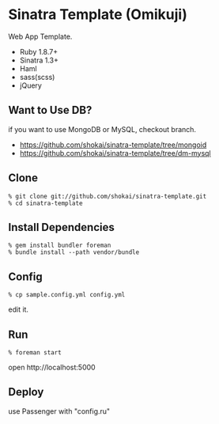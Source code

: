 Sinatra Template (Omikuji)
==========================
Web App Template.

* Ruby 1.8.7+
* Sinatra 1.3+
* Haml
* sass(scss)
* jQuery


Want to Use DB?
---------------
if you want to use MongoDB or MySQL, checkout branch.

* https://github.com/shokai/sinatra-template/tree/mongoid
* https://github.com/shokai/sinatra-template/tree/dm-mysql


Clone
-----

    % git clone git://github.com/shokai/sinatra-template.git
    % cd sinatra-template


Install Dependencies
--------------------

    % gem install bundler foreman
    % bundle install --path vendor/bundle


Config
------

    % cp sample.config.yml config.yml

edit it.


Run
---

    % foreman start

open http://localhost:5000


Deploy
------
use Passenger with "config.ru"
